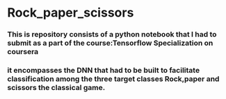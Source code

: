 # Rock_paper_scissors
### This is repository consists of a python notebook that I had to submit as a part of the course:Tensorflow Specialization on coursera
### it encompasses the DNN that had to be built to facilitate classification among the three target classes Rock,paper and scissors the classical game.
